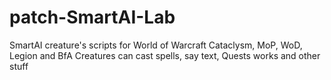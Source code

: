 # patch-SmartAI-Lab

SmartAI creature's scripts for World of Warcraft Cataclysm, MoP, WoD, Legion and BfA
Creatures can cast spells, say text, Quests works and other stuff
